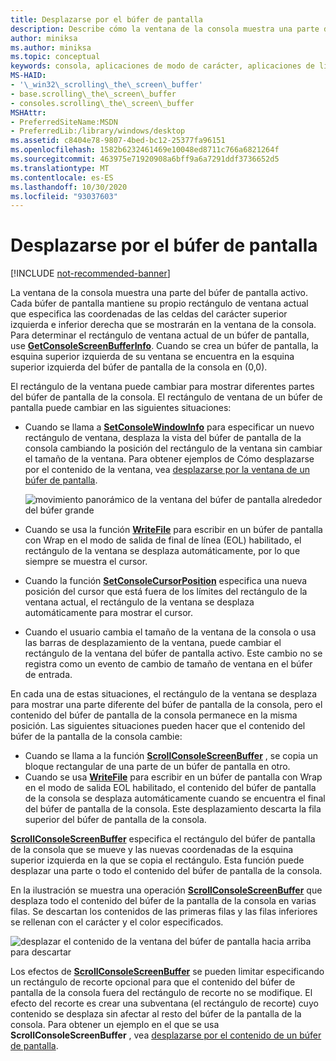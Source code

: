 ```yaml
---
title: Desplazarse por el búfer de pantalla
description: Describe cómo la ventana de la consola muestra una parte del búfer de pantalla activo.
author: miniksa
ms.author: miniksa
ms.topic: conceptual
keywords: consola, aplicaciones de modo de carácter, aplicaciones de línea de comandos, aplicaciones de terminal, API de consola
MS-HAID:
- '\_win32\_scrolling\_the\_screen\_buffer'
- base.scrolling\_the\_screen\_buffer
- consoles.scrolling\_the\_screen\_buffer
MSHAttr:
- PreferredSiteName:MSDN
- PreferredLib:/library/windows/desktop
ms.assetid: c8404e78-9807-4bed-bc12-25377fa96151
ms.openlocfilehash: 1582b6232461469e10048ed8711c766a6821264f
ms.sourcegitcommit: 463975e71920908a6bff9a6a7291ddf3736652d5
ms.translationtype: MT
ms.contentlocale: es-ES
ms.lasthandoff: 10/30/2020
ms.locfileid: "93037603"
---
```

# <a name="scrolling-the-screen-buffer"></a>Desplazarse por el búfer de pantalla

[!INCLUDE [not-recommended-banner](./includes/not-recommended-banner.md)]

La ventana de la consola muestra una parte del búfer de pantalla activo. Cada búfer de pantalla mantiene su propio rectángulo de ventana actual que especifica las coordenadas de las celdas del carácter superior izquierda e inferior derecha que se mostrarán en la ventana de la consola. Para determinar el rectángulo de ventana actual de un búfer de pantalla, use [**GetConsoleScreenBufferInfo**](getconsolescreenbufferinfo.md). Cuando se crea un búfer de pantalla, la esquina superior izquierda de su ventana se encuentra en la esquina superior izquierda del búfer de pantalla de la consola en (0,0).

El rectángulo de la ventana puede cambiar para mostrar diferentes partes del búfer de pantalla de la consola. El rectángulo de ventana de un búfer de pantalla puede cambiar en las siguientes situaciones:

- Cuando se llama a [**SetConsoleWindowInfo**](setconsolewindowinfo.md) para especificar un nuevo rectángulo de ventana, desplaza la vista del búfer de pantalla de la consola cambiando la posición del rectángulo de la ventana sin cambiar el tamaño de la ventana. Para obtener ejemplos de Cómo desplazarse por el contenido de la ventana, vea [desplazarse por la ventana de un búfer de pantalla](scrolling-a-screen-buffer-s-window.md).

  ![movimiento panorámico de la ventana del búfer de pantalla alrededor del búfer grande](images/cscon-01.png)

- Cuando se usa la función [**WriteFile**](https://msdn.microsoft.com/library/windows/desktop/aa365747) para escribir en un búfer de pantalla con Wrap en el modo de salida de final de línea (EOL) habilitado, el rectángulo de la ventana se desplaza automáticamente, por lo que siempre se muestra el cursor.
- Cuando la función [**SetConsoleCursorPosition**](setconsolecursorposition.md) especifica una nueva posición del cursor que está fuera de los límites del rectángulo de la ventana actual, el rectángulo de la ventana se desplaza automáticamente para mostrar el cursor.
- Cuando el usuario cambia el tamaño de la ventana de la consola o usa las barras de desplazamiento de la ventana, puede cambiar el rectángulo de la ventana del búfer de pantalla activo. Este cambio no se registra como un evento de cambio de tamaño de ventana en el búfer de entrada.

En cada una de estas situaciones, el rectángulo de la ventana se desplaza para mostrar una parte diferente del búfer de pantalla de la consola, pero el contenido del búfer de pantalla de la consola permanece en la misma posición. Las siguientes situaciones pueden hacer que el contenido del búfer de la pantalla de la consola cambie:

- Cuando se llama a la función [**ScrollConsoleScreenBuffer**](scrollconsolescreenbuffer.md) , se copia un bloque rectangular de una parte de un búfer de pantalla en otro.
- Cuando se usa [**WriteFile**](https://msdn.microsoft.com/library/windows/desktop/aa365747) para escribir en un búfer de pantalla con Wrap en el modo de salida EOL habilitado, el contenido del búfer de pantalla de la consola se desplaza automáticamente cuando se encuentra el final del búfer de pantalla de la consola. Este desplazamiento descarta la fila superior del búfer de pantalla de la consola.

[**ScrollConsoleScreenBuffer**](scrollconsolescreenbuffer.md) especifica el rectángulo del búfer de pantalla de la consola que se mueve y las nuevas coordenadas de la esquina superior izquierda en la que se copia el rectángulo. Esta función puede desplazar una parte o todo el contenido del búfer de pantalla de la consola.

En la ilustración se muestra una operación [**ScrollConsoleScreenBuffer**](scrollconsolescreenbuffer.md) que desplaza todo el contenido del búfer de la pantalla de la consola en varias filas. Se descartan los contenidos de las primeras filas y las filas inferiores se rellenan con el carácter y el color especificados.

![desplazar el contenido de la ventana del búfer de pantalla hacia arriba para descartar](images/cscon-02.png)

Los efectos de [**ScrollConsoleScreenBuffer**](scrollconsolescreenbuffer.md) se pueden limitar especificando un rectángulo de recorte opcional para que el contenido del búfer de pantalla de la consola fuera del rectángulo de recorte no se modifique. El efecto del recorte es crear una subventana (el rectángulo de recorte) cuyo contenido se desplaza sin afectar al resto del búfer de la pantalla de la consola. Para obtener un ejemplo en el que se usa **ScrollConsoleScreenBuffer** , vea [desplazarse por el contenido de un búfer de pantalla](scrolling-a-screen-buffer-s-contents.md).
